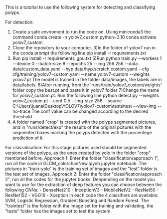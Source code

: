 This is a tutorial to use the following system for detecting and classifying polyps.

For detection:
1) Create a safe enviroment to run the code on. Using miniconda3 the command
    conda create -n yolov7_custom python=3.10
    conda activate yolov7_custom
2) Clone the repository to your computer. 
3)In the folder of yolov7 run in the conda prompt the following line
    pip install -r requirements.txt
4) Run 
    pip install -r requirements_gpu.txt
5)Run 
    python train.py --workers 1 --device 0 --batch-size 8 --epochs 25 --img 256 256 --data data/custom_data.yaml --hyp data/hyp.scratch.custom.yaml --cfg cfg/training/yolov7-custom.yaml --name yolov7-custom --weights yolov7.pt
The model is trained in the folder data/images, the labels are in data/labels.
6)After running, from the 'runs/train/yolov7_custom/weights' folder copy the best.pt and paste it in yolov7 folder 
7)Change the name for yolov7_custom.pt. Run the following line
python detect.py --weights yolov7_custom.pt --conf 0.5 --img-size 256 --source C:\Users\juana\Desktop\YOLOV7\yolov7-custom\tests\test --view-img --no-trace
The conf value can be changed according to the desired threshold 
8) A folder named "crop" is created with the polyps segmented pictures, and in "runs/detect/exp" the results of the original pcitures with the segmented boxes marking the polyps detected with the porcentege prediction of it.

For classidication:
For this stage pictures used should be segmented versions of the polyps, as the ones created by yolo in the folder "crop" mentioned before.
    Approach 1: Enter the folder "classification/approach 1", run all the code in GLCM_colorchanNew.ipynb jupyter notebook. The pictures in "train-yolo" is the training set of images and the "test" folder is the test set of images. 
    Approach 2: Enter the folder "classification/approach 2", run all the codes for the jupyter books. Denpending on the model you want to use for the extraction of deep features you can choose between the following CNNs:
        - DenseNet210
        - InceptionV3
        - MobileNetV2
        - ResNet50
        - ResNet152
        - VGG16
        - Xception
    In each code the 4 classifiers are available: SVM, Logistic Regression, Grabient Boosting and Random Forest. 
    The "traintest" is the folder with the image set for training and validating, the "tests" folder has the images set to test the system.
